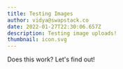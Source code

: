 ```yaml
---
title: Testing Images
author: vidya@swapstack.co
date: 2022-01-27T22:30:06.657Z
description: Testing image uploads!
thumbnail: icon.svg
---
```

Does this work? Let's find out!